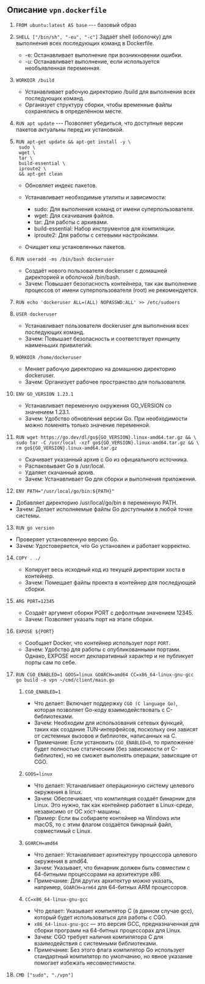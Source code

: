 ## Описание `vpn.dockerfile`

1. ```FROM ubuntu:latest AS base``` --- базовый образ

2. ```SHELL ["/bin/sh", "-eu", "-c"]```
     Задаёт shell (оболочку) для выполнения всех последующих команд в Dockerfile.
    - -e: Останавливает выполнение при возникновении ошибки.
    - -u: Останавливает выполнение, если используется необъявленная переменная.
  
3.  ```WORKDIR /build```
    - Устанавливает рабочую директорию /build для выполнения всех последующих команд.
    - Организует структуру сборки, чтобы временные файлы сохранялись в определённом месте.
4. ```RUN apt update``` --- Позволяет убедиться, что доступные версии пакетов актуальны перед их установкой.
5. ```
   RUN apt-get update && apt-get install -y \
    sudo \
    wget \
    tar \
    build-essential \
    iproute2 \
    && apt-get clean
   ```
   - Обновляет индекс пакетов.
   - Устанавливает необходимые утилиты и зависимости:
      - sudo: Для выполнения команд от имени суперпользователя.
      - wget: Для скачивания файлов.
      - tar: Для работы с архивами.
      - build-essential: Набор инструментов для компиляции.
      - iproute2: Для работы с сетевыми настройками.

    - Очищает кеш установленных пакетов.
  
6. ```RUN useradd -ms /bin/bash dockeruser```
    - Создаёт нового пользователя dockeruser с домашней директорией и оболочкой /bin/bash.
    - Зачем: Повышает безопасность контейнера, так как выполнение процессов от имени суперпользователя (root) не рекомендуется.
  
7. ```RUN echo 'dockeruser ALL=(ALL) NOPASSWD:ALL' >> /etc/sudoers```

8. ```USER dockeruser```
    - Устанавливает пользователя dockeruser для выполнения всех последующих команд.
    - Зачем: Повышает безопасность и соответствует принципу наименьших привилегий.

9.  ```WORKDIR /home/dockeruser```
    - Меняет рабочую директорию на домашнюю директорию dockeruser.
    - Зачем: Организует рабочее пространство для пользователя.
10. ```ENV GO_VERSION 1.23.1```
    - Устанавливает переменную окружения GO_VERSION со значением 1.23.1.
    - Зачем: Удобство обновления версии Go. При необходимости можно поменять только значение переменной.

11. ```
    RUN wget https://go.dev/dl/go${GO_VERSION}.linux-amd64.tar.gz && \
    sudo tar -C /usr/local -xzf go${GO_VERSION}.linux-amd64.tar.gz && \
    rm go${GO_VERSION}.linux-amd64.tar.gz
    ```
      - Скачивает указанный архив с Go из официального источника.
      - Распаковывает Go в /usr/local.
      - Удаляет скачанный архив.
      -  Зачем: Устанавливает Go для сборки и выполнения приложения.
12. ```ENV PATH="/usr/local/go/bin:${PATH}"  ```

  - Добавляет директорию /usr/local/go/bin в переменную PATH.
  - Зачем: Делает исполняемые файлы Go доступными в любой точке системы.
    
13. ```RUN go version```
  - Проверяет установленную версию Go.
  - Зачем: Удостоверяется, что Go установлен и работает корректно.
14. ```COPY . ./```
    - Копирует весь исходный код из текущей директории хоста в контейнер.
    - Зачем: Помещает файлы проекта в контейнер для последующей сборки.
   
15. ```ARG PORT=12345```
    - Создаёт аргумент сборки PORT с дефолтным значением 12345.
    - Зачем: Позволяет указать порт на этапе сборки.
16. ```EXPOSE ${PORT}```
    - Сообщает Docker, что контейнер использует порт `PORT`.
    - Зачем: Удобство для работы с опубликованными портами. Однако, EXPOSE носит декларативный характер и не публикует порты сам по себе.
   
17. ```RUN CGO_ENABLED=1 GOOS=linux GOARCH=amd64 CC=x86_64-linux-gnu-gcc go build -o vpn ~/cmd/client/main.go```
    1. ```CGO_ENABLED=1```

        - Что делает: Включает поддержку `CGO (C language Go)`, которая позволяет Go-коду взаимодействовать с C-библиотеками.
        - Зачем: Необходим для использования сетевых функций, таких как создание TUN-интерфейсов, поскольку они зависят от системных вызовов и библиотек, написанных на C.
        - Примечание: Если установить `CGO_ENABLED=0`, то приложение будет полностью статическим (без зависимости от C-библиотек), но не сможет выполнять операции, зависящие от CGO.

    2. ```GOOS=linux```
    
        - Что делает: Устанавливает операционную систему целевого окружения в linux.
        - Зачем: Обеспечивает, что компиляция создаёт бинарник для Linux. Это нужно, так как контейнер работает в Linux-среде, независимо от ОС хост-машины.
        - Пример: Если вы собираете контейнер на Windows или macOS, то с этим флагом создаётся бинарный файл, совместимый с Linux.
    3. ```GOARCH=amd64```

        - Что делает: Устанавливает архитектуру процессора целевого окружения в amd64.
        - Зачем: Указывает, что бинарник должен быть совместим с 64-битными процессорами на архитектуре x86.
        - Примечание: Для других архитектур можно указать, например, `GOARCH=arm64` для 64-битных ARM процессоров.
   
    4. ```CC=x86_64-linux-gnu-gcc```

        - Что делает: Указывает компилятор C (в данном случае gcc), который будет использоваться для работы с CGO.
        - `x86_64-linux-gnu-gcc` — это версия GCC, предназначенная для сборки программ на 64-битных процессорах для Linux.
        - Зачем: CGO требует наличия компилятора C для взаимодействия с системными библиотеками.
        - Примечание: Без этого флага компилятор Go использует стандартный компилятор по умолчанию, но явное указание помогает избежать несовместимости.

19.  ```CMD ["sudo", "./vpn"]```
